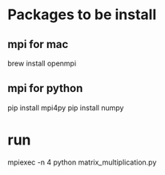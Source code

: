 # Packages to be install

## mpi for mac
brew install openmpi

## mpi for python
pip install mpi4py
pip install numpy 

# run
mpiexec -n 4 python matrix_multiplication.py
